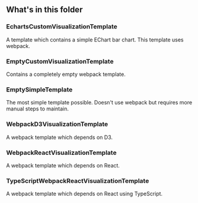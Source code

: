 ## What's in this folder
### EchartsCustomVisualizationTemplate
A template which contains a simple EChart bar chart. This template uses webpack.

### EmptyCustomVisualizationTemplate
Contains a completely empty webpack template.

### EmptySimpleTemplate
The most simple template possible. Doesn't use webpack but requires more manual steps to maintain.

### WebpackD3VisualizationTemplate
A webpack template which depends on D3.

### WebpackReactVisualizationTemplate
A webpack template which depends on React.

### TypeScriptWebpackReactVisualizationTemplate
A webpack template which depends on React using TypeScript.